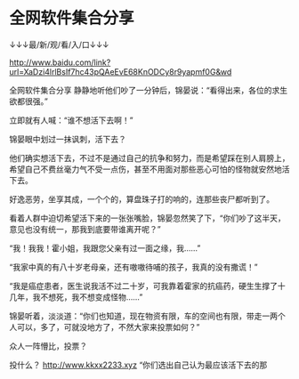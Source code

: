 # 全网软件集合分享

↓↓↓最/新/观/看/入/口↓↓↓

http://www.baidu.com/link?url=XaDzi4lrlBsIf7hc43pQAeEvE68KnODCy8r9yapmf0G&wd

全网软件集合分享
静静地听他们吵了一分钟后，锦晏说：“看得出来，各位的求生欲都很强。”

立即就有人喊：“谁不想活下去啊！”

锦晏眼中划过一抹讽刺，活下去？

他们确实想活下去，不过不是通过自己的抗争和努力，而是希望踩在别人肩膀上，希望自己不费丝毫力气不受一点伤，甚至不用面对那些恶心可怕的怪物就安然地活下去。

好逸恶劳，坐享其成，一个个的，算盘珠子打的响的，连那些丧尸都听到了。

看着人群中迫切希望活下来的一张张嘴脸，锦晏忽然笑了下，“你们吵了这半天，意见也没有统一，那我到底要带谁离开呢？”

“我！我我！霍小姐，我跟您父亲有过一面之缘，我……”

“我家中真的有八十岁老母亲，还有嗷嗷待哺的孩子，我真的没有撒谎！”

“我是癌症患者，医生说我活不过二十岁，可我靠着霍家的抗癌药，硬生生撑了十几年，我不想死，我不想变成怪物……”

锦晏听着，淡淡道：“你们也知道，现在物资有限，车的空间也有限，带走一两个人可以，多了，可就没地方了，不然大家来投票如何？”

众人一阵懵比，投票？

投什么？
http://www.kkxx2233.xyz
“你们选出自己认为最应该活下去的那
